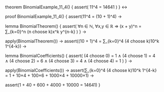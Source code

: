 theorem BinomialExample_11_4() {
  assert(
    11^4 = 14641
  )
} ↔

proof BinomialExample_11_4() {
  assert(11^4 = (10 + 1)^4) →
  
  lemma BinomialTheorem() {
    assert(
      ∀n ∈ ℕ, ∀x,y ∈ ℝ ⇒
      (x + y)^n = ∑_{k=0}^n (n choose k)x^k y^{n-k}
    )
  } →
  
  apply(BinomialTheorem()) →
  assert((10 + 1)^4 = ∑_{k=0}^4 (4 choose k)10^k 1^{4-k}) →
  
  lemma BinomialCoefficients() {
    assert(
      (4 choose 0) = 1 ∧
      (4 choose 1) = 4 ∧
      (4 choose 2) = 6 ∧
      (4 choose 3) = 4 ∧
      (4 choose 4) = 1
    )
  } →
  
  apply(BinomialCoefficients()) →
  assert(∑_{k=0}^4 (4 choose k)10^k 1^{4-k} = 
         1 + 10×4 + 100×6 + 1000×4 + 10000×1) →
  
  assert(1 + 40 + 600 + 4000 + 10000 = 14641)
}